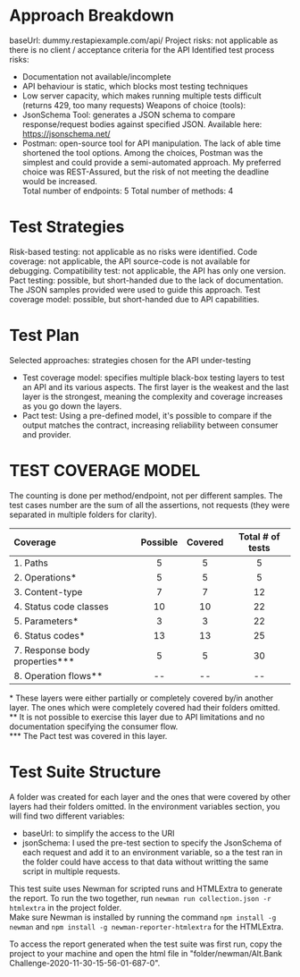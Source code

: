 # Approach Breakdown

baseUrl: dummy.restapiexample.com/api/
Project risks: not applicable as there is no client / acceptance criteria for the API
Identified test process risks:   
* Documentation not available/incomplete  
* API behaviour is static, which blocks most testing techniques  
* Low server capacity, which makes running multiple tests difficult (returns 429, too many requests)
Weapons of choice (tools):  
* JsonSchema Tool: generates a JSON schema to compare response/request bodies against specified JSON. Available here: https://jsonschema.net/  
* Postman: open-source tool for API manipulation. The lack of able time shortened the tool options. Among the choices, Postman was the simplest and could provide a semi-automated approach. My preferred choice was REST-Assured, but the risk of not meeting the deadline would be increased.  
Total number of endpoints: 5
Total number of methods: 4
    
# Test Strategies

Risk-based testing: not applicable as no risks were identified.
Code coverage: not applicable, the API source-code is not available for debugging.
Compatibility test: not applicable, the API has only one version.
Pact testing: possible, but short-handed due to the lack of documentation. The JSON samples provided were used to guide this approach.
Test coverage model: possible, but short-handed due to API capabilities.

# Test Plan
Selected approaches: strategies chosen for the API under-testing  
* Test coverage model: specifies multiple black-box testing layers to test an API and its various aspects. The first layer is the weakest and the last layer is the strongest, meaning the complexity and coverage increases as you go down the layers.  
* Pact test: Using a pre-defined model, it's possible to compare if the output matches the contract, increasing reliability between consumer and provider.
   
# TEST COVERAGE MODEL
The counting is done per method/endpoint, not per different samples.
The test cases number are the sum of all the assertions, not requests (they were separated in multiple folders for clarity).

|            Coverage            |  Possible  |  Covered  |  Total # of tests  |
|:-------------------------------|:----------:|:---------:|:------------------:|
|1. Paths                        |      5     |     5     |         5          |
|2. Operations*                  |      5     |     5     |         5          | 
|3. Content-type                 |      7     |     7     |         12         |
|4. Status code classes          |      10    |     10    |         22         |
|5. Parameters*                  |      3     |     3     |         22         |
|6. Status codes*                |      13    |     13    |         25         |
|7. Response body properties***  |      5     |     5     |         30         |
|8. Operation flows**            |      --    |     --    |         --         |

\* These layers were either partially or completely covered by/in another layer. The ones which were completely covered had their folders omitted.  
\** It is not possible to exercise this layer due to API limitations and no documentation specifying the consumer flow.  
\*** The Pact test was covered in this layer.

# Test Suite Structure
A folder was created for each layer and the ones that were covered by other layers had their folders omitted. In the environment variables section, you will find two different variables:  
* baseUrl: to simplify the access to the URI  
* jsonSchema: I used the pre-test section to specify the JsonSchema of each request and add it to an environment variable, so a the test ran in the folder could have access to that data without writting the same script in multiple requests.
    
This test suite uses Newman for scripted runs and HTMLExtra to generate the report. To run the two together, run `newman run collection.json -r htmlextra` in the project folder.  
Make sure Newman is installed by running the command `npm install -g newman` and `npm install -g newman-reporter-htmlextra` for the HTMLExtra.  

To access the report generated when the test suite was first run, copy the project to your machine and open the html file in "folder/newman/Alt.Bank Challenge-2020-11-30-15-56-01-687-0".
